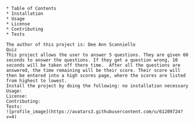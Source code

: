 
    * Table of Contents
    * Installation
    * Usage
    * License
    * Contributing
    * Tests
    
    The author of this project is: Dee Ann Scanniello
    Quiz
    This project allows the user to answer 5 questions. They are given 60 seconds to answer the questions. If they get a question wrong, 10 seconds will be taken off there time.  After all the questions are answered, the time remaining will be their score. Their score will then be entered into a high scores page, where the scores are listed from highest to lowest.
    Install the project by doing the following: no installation necessary
    Usage: 
    License: 
    Contributing: 
    Tests: 
    ![profile_image](https://avatars3.githubusercontent.com/u/61209724?v=4)
    
        